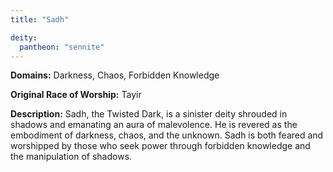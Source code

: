 ```yaml
---
title: "Sadh"

deity: 
  pantheon: "sennite"
---
```


**Domains:** Darkness, Chaos, Forbidden Knowledge

**Original Race of Worship:** Tayir

**Description:** Sadh, the Twisted Dark, is a sinister deity shrouded in shadows and emanating an aura of malevolence. He is revered as the embodiment of darkness, chaos, and the unknown. Sadh is both feared and worshipped by those who seek power through forbidden knowledge and the manipulation of shadows.

<!--more-->

